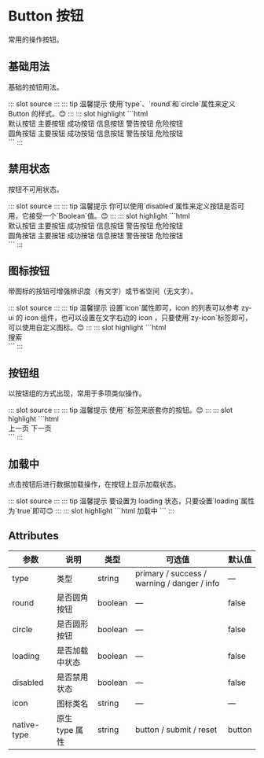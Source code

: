 # Button 按钮
常用的操作按钮。

## 基础用法

基础的按钮用法。

<demo-block>
::: slot source
<button-type></button-type>
:::
::: tip 温馨提示
  使用`type`、`round`和`circle`属性来定义 Button 的样式。😊
:::
::: slot highlight
```html
  <div>
    <zy-button>默认按钮</zy-button>
    <zy-button type="primary">主要按钮</zy-button>
    <zy-button type="success">成功按钮</zy-button>
    <zy-button type="info">信息按钮</zy-button>
    <zy-button type="warning">警告按钮</zy-button>
    <zy-button type="danger">危险按钮</zy-button>
  </div>
  <div>
    <zy-button round>圆角按钮</zy-button>
    <zy-button type="primary" round>主要按钮</zy-button>
    <zy-button type="success" round>成功按钮</zy-button>
    <zy-button type="info" round>信息按钮</zy-button>
    <zy-button type="warning" round>警告按钮</zy-button>
    <zy-button type="danger" round>危险按钮</zy-button>
  </div>
  <div>
    <zy-button icon="search" circle></zy-button>
    <zy-button type="primary" icon="edit" circle></zy-button>
    <zy-button type="success" icon="check" circle></zy-button>
    <zy-button type="info" icon="message" circle></zy-button>
    <zy-button type="warning" icon="star-off" circle></zy-button>
    <zy-button type="danger" icon="dzyete" circle></zy-button>
  </div>
```
:::
</demo-block>

## 禁用状态

按钮不可用状态。

<demo-block>
::: slot source
<button-disabled></button-disabled>
:::
::: tip 温馨提示
  你可以使用`disabled`属性来定义按钮是否可用，它接受一个`Boolean`值。😊
:::
::: slot highlight
```html
  <div>
    <zy-button disabled>默认按钮</zy-button>
    <zy-button disabled type="primary">主要按钮</zy-button>
    <zy-button disabled type="success">成功按钮</zy-button>
    <zy-button disabled type="info">信息按钮</zy-button>
    <zy-button disabled type="warning">警告按钮</zy-button>
    <zy-button disabled type="danger">危险按钮</zy-button>
  </div>
  <div>
    <zy-button disabled round>圆角按钮</zy-button>
    <zy-button disabled type="primary" round>主要按钮</zy-button>
    <zy-button disabled type="success" round>成功按钮</zy-button>
    <zy-button disabled type="info" round>信息按钮</zy-button>
    <zy-button disabled type="warning" round>警告按钮</zy-button>
    <zy-button disabled type="danger" round>危险按钮</zy-button>
  </div>
```
:::
</demo-block>

## 图标按钮

带图标的按钮可增强辨识度（有文字）或节省空间（无文字）。

<demo-block>
::: slot source
<button-icon></button-icon>
:::
::: tip 温馨提示
  设置`icon`属性即可，icon 的列表可以参考 zy-ui 的 icon 组件，也可以设置在文字右边的 icon ，只要使用`zy-icon`标签即可，可以使用自定义图标。😊
:::
::: slot highlight
```html
  <div>
    <zy-button icon="search" circle>搜索</zy-button>
    <zy-button type="primary" icon="edit" circle></zy-button>
    <zy-button type="success" icon="check" circle></zy-button>
    <zy-button type="info" icon="camera" circle></zy-button>
    <zy-button type="warning" icon="read" circle></zy-button>
    <zy-button type="danger" icon="mail-fill" circle></zy-button>
  </div>
```
:::
</demo-block>

## 按钮组

以按钮组的方式出现，常用于多项类似操作。

<demo-block>
::: slot source
<button-group></button-group>
:::
::: tip 温馨提示
  使用`<zy-button-group>`标签来嵌套你的按钮。😊
:::
::: slot highlight
```html
  <div>
    <zy-button-group>
        <zy-button type="primary" icon="left">上一页</zy-button>
        <zy-button type="primary" icon="right" icon-position="right">下一页</zy-button>
    </zy-button-group>
    <zy-button-group>
        <zy-button icon="edit"></zy-button>
        <zy-button icon="check"></zy-button>
        <zy-button type="primary" icon="search"></zy-button>
    </zy-button-group>
  </div>
```
:::
</demo-block>

## 加载中

点击按钮后进行数据加载操作，在按钮上显示加载状态。

<demo-block>
::: slot source
<button-loading></button-loading>
:::
::: tip 温馨提示
  要设置为 loading 状态，只要设置`loading`属性为`true`即可😊
:::
::: slot highlight
```html
  <zy-button type="primary" loading>加载中</zy-button>
```
:::
</demo-block>

## Attributes
| 参数        | 说明           | 类型    | 可选值                                             | 默认值 |
| ----------- | -------------- | ------- | -------------------------------------------------- | ------ |
| type        | 类型           | string  | primary / success / warning / danger / info        | —      |
| round       | 是否圆角按钮   | boolean | —                                                  | false  |
| circle      | 是否圆形按钮   | boolean | —                                                  | false  |
| loading     | 是否加载中状态 | boolean | —                                                  | false  |
| disabled    | 是否禁用状态   | boolean | —                                                  | false  |
| icon        | 图标类名       | string  | —                                                  | —      |
| native-type | 原生 type 属性 | string  | button / submit / reset                            | button |
